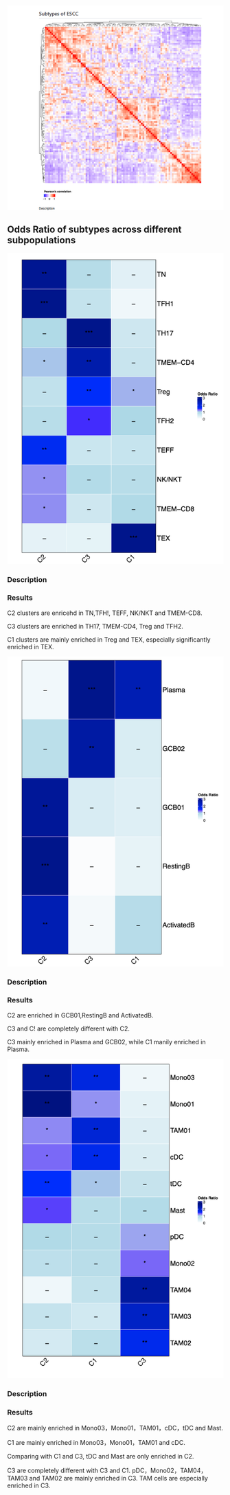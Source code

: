 


![](images/2024-06-01-18-53-58.png)








## Odds Ratio of subtypes across different subpopulations


![](images/2024-06-01-19-12-18.png)


### Description


### Results

C2 clusters are enricehd in TN,TFH!, TEFF, NK/NKT  and TMEM-CD8. 

C3 clusters are enriched in TH17, TMEM-CD4, Treg and TFH2.  
 
 
C1 clusters are mainly enriched in Treg and TEX, especially significantly enriched in TEX.





![](images/2024-06-01-19-12-39.png)




### Description


### Results


C2 are enriched in GCB01,RestingB and ActivatedB.

C3 and C! are completely different with C2.

C3 mainly enriched in Plasma and GCB02, while C1 manily enriched in Plasma.



![](images/2024-06-01-19-13-13.png)


### Description



###  Results


C2 are mainly enriched in Mono03，Mono01，TAM01，cDC，tDC
and Mast.

C1 are mainly enriched in Mono03，Mono01，TAM01 and cDC.

Comparing with C1 and C3, tDC and Mast are only enriched in C2.

C3 are completely different with C3 and C1. pDC，Mono02，TAM04，TAM03 and TAM02 are mainly enriched in C3. TAM cells are especially enriched in C3. 










